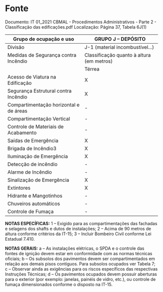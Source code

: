 # Fonte
Documento: IT 01_2021 CBMAL - Procedimentos Administrativos - Parte 2 - Classificação das edificações.pdf
Localização: Página 37, Tabela 6J(1)

| Grupo de ocupação e uso | GRUPO J – DEPÓSITO |
|---|---|
| Divisão | J-1 (material incombustível...) |
| Medidas de Segurança contra Incêndio | Classificação quanto à altura (em metros) |
|  | Térrea | H ≤ 6 | 6 < H ≤ 12 | 12 < H ≤ 23 | 23 < H ≤ 30 | Acima de 30 |
| Acesso de Viatura na Edificação | X | X | X | X | X | X |
| Segurança Estrutural contra Incêndio | X | X | X | X | X | X |
| Compartimentação horizontal e de áreas | - | - | - | - | - | - |
| Compartimentação Vertical | - | - | - | X1 | X1 | X |
| Controle de Materiais de Acabamento | - | X | X | X | X | X |
| Saídas de Emergência | X | X | X | X | X | X |
| Brigada de Incêndio3 | X | X | X | X | X | X |
| Iluminação de Emergência | X | X | X | X | X | X |
| Detecção de incêndio | - | - | - | X | X | X |
| Alarme de Incêndio | - | - | - | X | X | X |
| Sinalização de Emergência | X | X | X | X | X | X |
| Extintores | X | X | X | X | X | X |
| Hidrante e Mangotinhos | - | - | - | X | X | X |
| Chuveiros automáticos | - | - | - | - | - | X |
| Controle de Fumaça | - | - | - | - | - | X2 |

**NOTAS ESPECÍFICAS:**
1 – Exigido para as compartimentações das fachadas e selagens dos shafts e dutos de instalações;
2 – Acima de 90 metros de altura conforme critérios da IT-15;
3 – Incluir Bombeiro Civil conforme Lei Estadual 7.410.

**NOTAS GERAIS:**
a – As instalações elétricas, o SPDA e o controle das fontes de ignição devem estar em conformidade com as normas técnicas oficiais;
b – Os subsolos dos pavimentos devem ser compartimentados em relação aos demais pisos contíguos. Para subsolos ocupados ver Tabela 7;
c – Observar ainda as exigências para os riscos específicos das respectivas Instruções Técnicas;
d – Os pavimentos ocupados devem possuir aberturas para o exterior (por exemplo: janelas, painéis de vidro, etc.), ou controle de fumaça dimensionados conforme o disposto na IT-15.